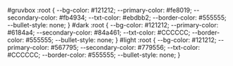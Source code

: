 #gruvbox
:root {
    --bg-color: #121212;
    --primary-color: #fe8019;
    --secondary-color: #fb4934;
    --txt-color: #ebdbb2;
    --border-color: #555555;
    --bullet-style: none;
}
#dark
:root {
    --bg-color: #121212;
    --primary-color: #6184a4;
    --secondary-color: #84a461;
    --txt-color: #CCCCCC;
    --border-color: #555555;
    --bullet-style: none;
}
#light
:root {
    --bg-color: #121212;
    --primary-color: #567795;
    --secondary-color: #779556;
    --txt-color: #CCCCCC;
    --border-color: #555555;
    --bullet-style: none;
}
